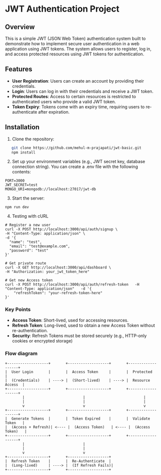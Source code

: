 # JWT Authentication Project

## Overview

This is a simple JWT (JSON Web Token) authentication system built to demonstrate how to implement secure user authentication in a web application using JWT tokens. The system allows users to register, log in, and access protected resources using JWT tokens for authentication.

## Features

- **User Registration**: Users can create an account by providing their credentials.
- **Login**: Users can log in with their credentials and receive a JWT token.
- **Protected Routes**: Access to certain resources is restricted to authenticated users who provide a valid JWT token.
- **Token Expiry**: Tokens come with an expiry time, requiring users to re-authenticate after expiration.

## Installation

1. Clone the repository:

```bash
   git clone https://github.com/mehul-m-prajapati/jwt-basic.git
   npm install
```

2. Set up your environment variables (e.g., JWT secret key, database connection string). You can create a .env file with the following contents:

```
PORT=3000
JWT_SECRET=test
MONGO_URI=mongodb://localhost:27017/jwt-db
```

3. Start the server:

```
npm run dev
```

4. Testing with cURL

```
# Register a new user
curl -X POST http://localhost:3000/api/auth/signup \
-H "Content-Type: application/json" \
-d '{
  "name": "test",
  "email": "test@example.com",
  "password": "test"
}'

# Get private route
curl -X GET http://localhost:3000/api/dashboard \
-H "Authorization: your_jwt_token_here"

# Get new Access token
curl -X POST http://localhost:3000/api/auth/refresh-token   -H "Content-Type: application/json"   -d '{
    "refreshToken": "your-refresh-token-here"
}'
```

### Key Points
- **Access Token**: Short-lived, used for accessing resources.
- **Refresh Token**: Long-lived, used to obtain a new Access Token without re-authentication.
- **Security**: Refresh Tokens must be stored securely (e.g., HTTP-only cookies or encrypted storage)

### Flow diagram
```
+-------------------+       +-------------------+       +-------------------+
|  User Login       |       |  Access Token     |       |  Protected        |
|  (Credentials)    | ----> |  (Short-lived)    | ----> |  Resource Access  |
+-------------------+       +-------------------+       +-------------------+
        |                           |                           |
        |                           |                           |
        v                           v                           v
+-------------------+       +-------------------+       +-------------------+
|  Generate Tokens  |       |  Token Expired    |       |  Validate Token   |
|  (Access + Refresh)| <---- |  (Access Token)   | <---- |  (Access Token)   |
+-------------------+       +-------------------+       +-------------------+
        |                           |
        |                           |
        v                           v
+-------------------+       +-------------------+
|  Refresh Token    |       |  Re-Authenticate  |
|  (Long-lived)     | ----> |  (If Refresh Fails)|
+-------------------+       +-------------------+
```
